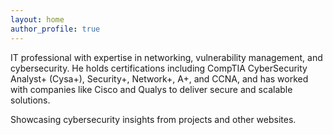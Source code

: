 ```yaml
---
layout: home
author_profile: true
---
```


IT professional with expertise in networking, vulnerability management, and cybersecurity. He holds certifications including CompTIA CyberSecurity Analyst+ (Cysa+), Security+, Network+, A+, and CCNA, and has worked with companies like Cisco and Qualys to deliver secure and scalable solutions.

Showcasing cybersecurity insights from projects and other websites.

